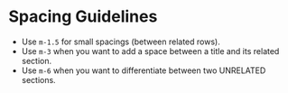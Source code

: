 # Spacing Guidelines

- Use `m-1.5` for small spacings (between related rows).
- Use `m-3` when you want to add a space between a title and its related section.
- Use `m-6` when you want to differentiate between two UNRELATED sections.
